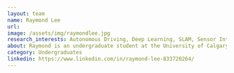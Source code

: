 ```yaml
---
layout: team
name: Raymond Lee
url:
image: /assets/img/raymondlee.jpg
research_interests: Autonomous Driving, Deep Learning, SLAM, Sensor Integration
about: Raymond is an undergraduate student at the University of Calgary and part of the Intelligent Navigation and Mapping Lab as a summer research student (May-August 2024), currently aiding in sensor calibrations and algorithms.
category: Undergraduates
linkedin: https://www.linkedin.com/in/raymond-lee-833720264/
---
```

